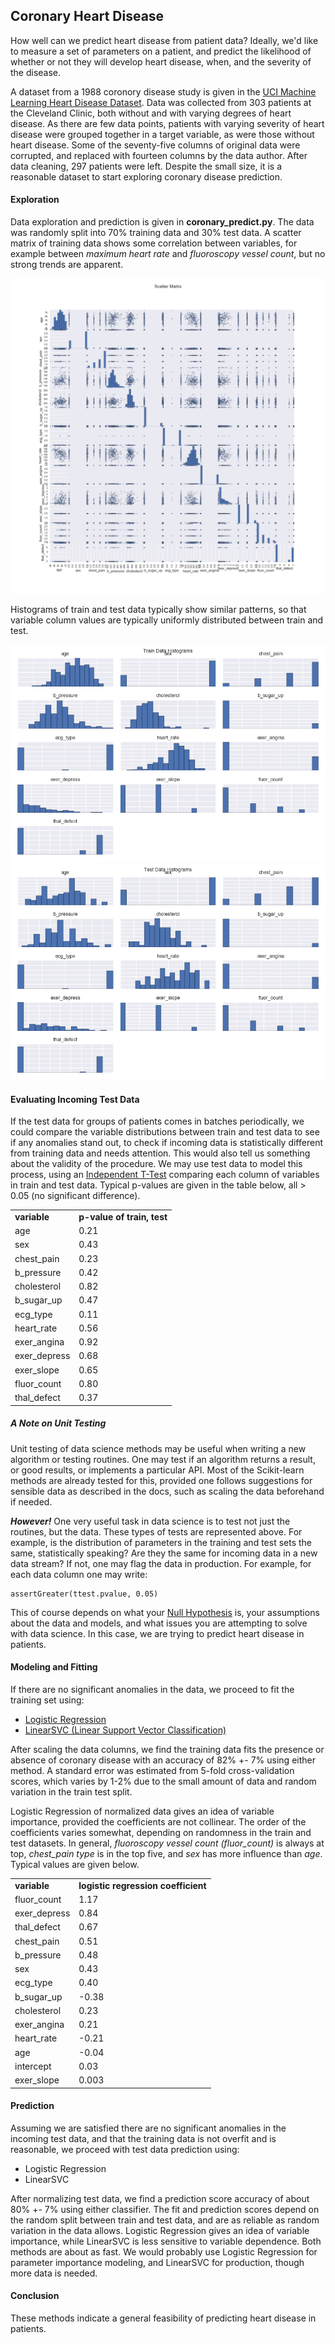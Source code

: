 ## Coronary Heart Disease
How well can we predict heart disease from patient data?  Ideally, we'd like to measure a set of parameters on a patient, and predict the likelihood of whether or not they will develop heart disease, when, and the severity of the disease.  

A dataset from a 1988 coronory disease study is given in the [UCI Machine Learning Heart Disease Dataset](http://archive.ics.uci.edu/ml/datasets/Heart+Disease).  Data was collected from 303 patients at the Cleveland Clinic, both without and with varying degrees of heart disease.  As there are few data points, patients with varying severity of heart disease were grouped together in a target variable, as were those without heart disease.  Some of the seventy-five columns of original data were corrupted, and replaced with fourteen columns by the data author.  After data cleaning, 297 patients were left.  Despite the small size, it is a reasonable dataset to start exploring coronary disease prediction.  

#### Exploration
Data exploration and prediction is given in __coronary_predict.py__.  The data was randomly split into 70% training data and 30% test data.  A scatter matrix of training data shows some correlation between variables, for example between *maximum heart rate* and *fluoroscopy vessel count*, but no strong trends are apparent.

<img src="https://github.com/bfetler/coronary_disease/blob/master/coronary_disease_plots/scatter_matrix.png" alt="scatter matrix" />

Histograms of train and test data typically show similar patterns, so that variable column values are typically uniformly distributed between train and test.  

<img src="https://github.com/bfetler/coronary_disease/blob/master/coronary_disease_plots/hist_coronary_train.png" alt="coronary training data histograms" />

<img src="https://github.com/bfetler/coronary_disease/blob/master/coronary_disease_plots/hist_coronary_test.png" alt="coronary test data histograms" />

#### Evaluating Incoming Test Data
If the test data for groups of patients comes in batches periodically, we could compare the variable distributions between train and test data to see if any anomalies stand out, to check if incoming data is statistically different from training data and needs attention.  This would also tell us something about the validity of the procedure.  We may use test data to model this process, using an [Independent T-Test](http://docs.scipy.org/doc/scipy-0.17.0/reference/generated/scipy.stats.ttest_ind.html) comparing each column of variables in train and test data.  Typical p-values are given in the table below, all > 0.05 (no significant difference).  

<table>
<tr>
<td><strong>variable</strong></td>
<td><strong>p-value of train, test</strong></td>
</tr>
<tr>
<td>age</td>
<td>0.21</td>
</tr>
<tr>
<td>sex</td>
<td>0.43</td>
</tr>
<tr>
<td>chest_pain</td>
<td>0.23</td>
</tr>
<tr>
<td>b_pressure</td>
<td>0.42</td>
</tr>
<tr>
<td>cholesterol</td>
<td>0.82</td>
</tr>
<tr>
<td>b_sugar_up</td>
<td>0.47</td>
</tr>
<tr>
<td>ecg_type</td>
<td>0.11</td>
</tr>
<tr>
<td>heart_rate</td>
<td>0.56</td>
</tr>
<tr>
<td>exer_angina</td>
<td>0.92</td>
</tr>
<tr>
<td>exer_depress</td>
<td>0.68</td>
</tr>
<tr>
<td>exer_slope</td>
<td>0.65</td>
</tr>
<tr>
<td>fluor_count</td>
<td>0.80</td>
</tr>
<tr>
<td>thal_defect</td>
<td>0.37</td>
</tr>
</table>

##### A Note on Unit Testing
Unit testing of data science methods may be useful when writing a new algorithm or testing routines.  One may test if an algorithm returns a result, or good results, or implements a particular API.  Most of the Scikit-learn methods are already tested for this, provided one follows suggestions for sensible data as described in the docs, such as scaling the data beforehand if needed.  

__*However!*__ One very useful task in data science is to test not just the routines, but the data.  These types of tests are represented above.  For example, is the distribution of parameters in the training and test sets the same, statistically speaking?  Are they the same for incoming data in a new data stream?  If not, one may flag the data in production.  For example, for each data column one may write:

    assertGreater(ttest.pvalue, 0.05)

This of course depends on what your [Null Hypothesis](https://en.wikipedia.org/wiki/Null_hypothesis) is, your assumptions about the data and models, and what issues you are attempting to solve with data science.  In this case, we are trying to predict heart disease in patients.   

#### Modeling and Fitting
If there are no significant anomalies in the data, we proceed to fit the training set using:
+ [Logistic Regression](http://scikit-learn.org/stable/modules/generated/sklearn.linear_model.LogisticRegression.html)
+ [LinearSVC (Linear Support Vector Classification)](http://scikit-learn.org/stable/modules/generated/sklearn.svm.LinearSVC.html)

After scaling the data columns, we find the training data fits the presence or absence of coronary disease with an accuracy of 82% +- 7% using either method.  A standard error was estimated from 5-fold cross-validation scores, which varies by 1-2% due to the small amount of data and random variation in the train test split.

Logistic Regression of normalized data gives an idea of variable importance, provided the coefficients are not collinear.  The order of the coefficients varies somewhat, depending on randomness in the train and test datasets.  In general, *fluoroscopy vessel count (fluor_count)* is always at top, *chest_pain type* is in the top five, and *sex* has more influence than *age*.  Typical values are given below.

<table>
<tr>
<td><strong>variable</strong></td>
<td><strong>logistic regression coefficient</strong></td>
</tr>
<tr>
<td>fluor_count</td>
<td>1.17</td>
</tr>
<tr>
<td>exer_depress</td>
<td>0.84</td>
</tr>
<tr>
<td>thal_defect</td>
<td>0.67</td>
</tr>
<tr>
<td>chest_pain</td>
<td>0.51</td>
</tr>
<tr>
<td>b_pressure</td>
<td>0.48</td>
</tr>
<tr>
<td>sex</td>
<td>0.43</td>
</tr>
<tr>
<td>ecg_type</td>
<td>0.40</td>
</tr>
<tr>
<td>b_sugar_up</td>
<td>-0.38</td>
</tr>
<tr>
<td>cholesterol</td>
<td>0.23</td>
</tr>
<tr>
<td>exer_angina</td>
<td>0.21</td>
</tr>
<tr>
<td>heart_rate</td>
<td>-0.21</td>
</tr>
<tr>
<td>age</td>
<td>-0.04</td>
</tr>
<tr>
<td>intercept</td>
<td>0.03</td>
</tr>
<tr>
<td>exer_slope</td>
<td>0.003</td>
</tr>
</table>

#### Prediction
Assuming we are satisfied there are no significant anomalies in the incoming test data, and that the training data is not overfit and is reasonable, we proceed with test data prediction using:
+ Logistic Regression
+ LinearSVC

After normalizing test data, we find a prediction score accuracy of about 80% +- 7% using either classifier.   The fit and prediction scores depend on the random split between train and test data, and are as reliable as random variation in the data allows.  Logistic Regression gives an idea of variable importance, while LinearSVC is less sensitive to variable dependence.  Both methods are about as fast.  We would probably use Logistic Regression for parameter importance modeling, and LinearSVC for production, though more data is needed.  

#### Conclusion
These methods indicate a general feasibility of predicting heart disease in patients.  
